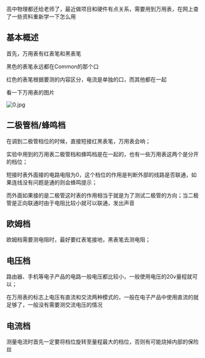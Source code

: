 高中物理都还给老师了，最近做项目和硬件有点关系，需要用到万用表，在网上查了一些资料重新学一下怎么用


<!--more-->


## 基本概述

首先，万用表有红表笔和黑表笔

黑色的表笔永远都在Common的那个口

红色的表笔根据要测的内容区分，电流是单独的口，而其他都在一起

看一下万用表的图片

![0.jpg][1]

## 二极管档/蜂鸣档

在调到二极管档位的时候，直接短接红黑表笔，万用表会响；

实验中用到的万用表二极管档和蜂鸣档是在一起的，也有一些万用表这两个是分开的档位；

短接时表外面接的电路电阻为0，这个档位的作用是判断外部的线路是否联通，如果连线没有问题是通的则会蜂鸣提示；

而外面如果接的是二极管这时表的作用相当于就是为了测试二极管的方向；当二极管是正向联通时由于电阻比较小就可以联通，发出声音

## 欧姆档

欧姆档需要测电阻时，最好要红表笔接地，黑表笔去测电阻；

## 电压档

路由器、手机等电子产品的电路一般电压都比较小，一般使用电压的20v量程就可以；

在万用表的标志上电压有直流和交流两种模式的，一般在电子产品中使用直流的就足够了，一般没有需要测交流电压的情况

## 电流档

测量电流时首先一定要将档位旋转至量程最大的档位，否则有可能烧掉内部的保险丝


[1]: http://42.193.111.59/usr/uploads/2021/01/1819057537.jpg#vwid=3024&vhei=4032